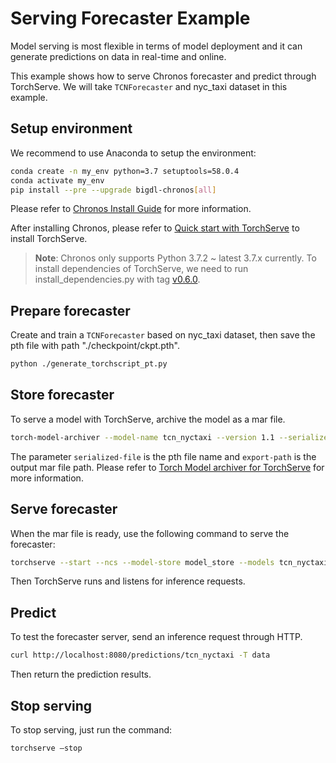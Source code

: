 # Serving Forecaster Example

Model serving is most flexible in terms of model deployment and it can generate predictions on data in real-time and online.

This example shows how to serve Chronos forecaster and predict through TorchServe. We will take `TCNForecaster` and nyc_taxi dataset in this example.

## Setup environment
We recommend to use Anaconda to setup the environment:
```bash
conda create -n my_env python=3.7 setuptools=58.0.4
conda activate my_env
pip install --pre --upgrade bigdl-chronos[all]
```

Please refer to [Chronos Install Guide](https://bigdl.readthedocs.io/en/latest/doc/Chronos/Overview/chronos.html) for more information.

After installing Chronos, please refer to [Quick start with TorchServe](https://github.com/pytorch/serve/blob/master/README.md#serve-a-model) to install TorchServe.

> **Note**:
> Chronos only supports Python 3.7.2 ~ latest 3.7.x currently. To install dependencies of TorchServe, we need to run install_dependencies.py with tag [v0.6.0](https://github.com/pytorch/serve/tree/v0.6.0).


## Prepare forecaster
Create and train a `TCNForecaster` based on nyc_taxi dataset, then save the pth file with path "./checkpoint/ckpt.pth".
```bash
python ./generate_torchscript_pt.py
```

## Store forecaster
To serve a model with TorchServe, archive the model as a mar file.
```bash
torch-model-archiver --model-name tcn_nyctaxi --version 1.1 --serialized-file ./checkpoint/ckpt.pth --handler ./model_handler:entry_point_function_name --export-path ./model_store/
```
The parameter `serialized-file` is the pth file name and `export-path` is the output mar file path. Please refer to [Torch Model archiver for TorchServe](https://github.com/pytorch/serve/blob/master/model-archiver/README.md) for more information.

## Serve forecaster
When the mar file is ready, use the following command to serve the forecaster:
```bash
torchserve --start --ncs --model-store model_store --models tcn_nyctaxi.mar
```
Then TorchServe runs and listens for inference requests.

## Predict
To test the forecaster server, send an inference request through HTTP.
```bash
curl http://localhost:8080/predictions/tcn_nyctaxi -T data
```
Then return the prediction results.

## Stop serving
To stop serving, just run the command:
```bash
torchserve –stop
```
